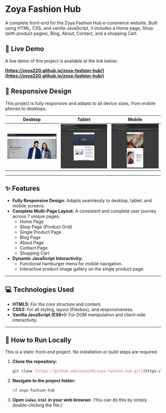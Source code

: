 # Zoya Fashion Hub

A complete front-end for the Zoya Fashion Hub e-commerce website. Built using HTML, CSS, and vanilla JavaScript, it includes a Home page, Shop (with product pages), Blog, About, Contact, and a shopping Cart.

## 🚀 Live Demo

A live demo of this project is available at the link below:

**[https://zoya220.github.io/zoya-fashion-hub/](https://zoya220.github.io/zoya-fashion-hub/)**

## 📱 Responsive Design

This project is fully responsive and adapts to all device sizes, from mobile phones to desktops.

| Desktop | Tablet | Mobile |
| :---: | :---: | :---: |
| <img src="screenshot-01.png" alt="Desktop View" width="300"> | <img src="screenshot-02.png" alt="Tablet View" width="300"> | <img src="screenshot-03.png" alt="Mobile View" width="300"> |

---

## ✨ Features

* **Fully Responsive Design:** Adapts seamlessly to desktop, tablet, and mobile screens.
* **Complete Multi-Page Layout:** A consistent and complete user journey across 7 unique pages:
    * Home Page
    * Shop Page (Product Grid)
    * Single Product Page
    * Blog Page
    * About Page
    * Contact Page
    * Shopping Cart
* **Dynamic JavaScript Interactivity:**
    * Functional hamburger menu for mobile navigation.
    * Interactive product image gallery on the single product page.

---

## 💻 Technologies Used

* **HTML5:** For the core structure and content.
* **CSS3:** For all styling, layout (Flexbox), and responsiveness.
* **Vanilla JavaScript (ES6+):** For DOM manipulation and client-side interactivity.

---

## 🏃 How to Run Locally

This is a static front-end project. No installation or build steps are required.

1.  **Clone the repository:**
    ```bash
    git clone [https://github.com/zoya220/zoya-fashion-hub.git](https://github.com/zoya220/zoya-fashion-hub.git)
    ```
2.  **Navigate to the project folder:**
    ```bash
    cd zoya-fashion-hub
    ```
3.  **Open `index.html` in your web browser.**
    (You can do this by simply double-clicking the file.)

